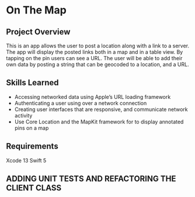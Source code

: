 # On The Map

## Project Overview

This is an app allows the user to post a location along with a link to a server. The app will display the posted links both in a map and in a table view. By tapping on the pin users can see a URL. The user will be able to add their own data by posting a string that can be geocoded to a location, and a URL.

## Skills Learned

- Accessing networked data using Apple’s URL loading framework
- Authenticating a user using over a network connection
- Creating user interfaces that are responsive, and communicate network activity
- Use Core Location and the MapKit framework for to display annotated pins on a map


## Requirements

Xcode 13 Swift 5

## ADDING UNIT TESTS AND REFACTORING THE CLIENT CLASS

